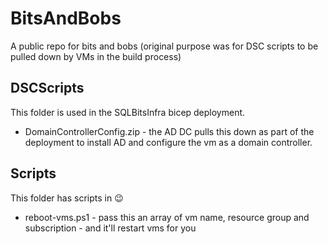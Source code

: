 # BitsAndBobs

A public repo for bits and bobs (original purpose was for DSC scripts to be pulled down by VMs in the build process)

## DSCScripts

This folder is used in the SQLBitsInfra bicep deployment.

- DomainControllerConfig.zip - the AD DC pulls this down as part of the deployment to install AD and configure the vm as a domain controller.

## Scripts

This folder has scripts in 😉

- reboot-vms.ps1 - pass this an array of vm name, resource group and subscription - and it'll restart vms for you